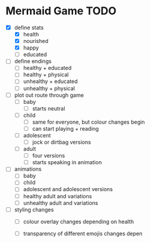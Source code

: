 # Mermaid Game TODO

- [x] define stats
  - [x] health
  - [x] nourished
  - [x] happy
  - [ ] educated
- [ ] define endings
  - [ ] healthy + educated
  - [ ] healthy + physical
  - [ ] unhealthy + educated
  - [ ] unhealthy + physical
- [ ] plot out route through game
  - [ ] baby
    - [ ] starts neutral
  - [ ] child
    - [ ] same for everyone, but colour changes begin
    - [ ] can start playing + reading
  - [ ] adolescent
    - [ ] jock or dirtbag versions
  - [ ] adult
    - [ ] four versions
    - [ ] starts speaking in animation
- [ ] animations
  - [ ] baby
  - [ ] child
  - [ ] adolescent and adolescent versions
  - [ ] healthy adult and variations
  - [ ] unhealthy adult and variations
- [ ] styling changes
  - [ ] colour overlay changes depending on health
  - [ ] transparency of different emojis changes depen

